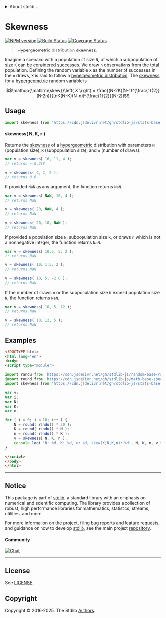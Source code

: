 <!--

@license Apache-2.0

Copyright (c) 2018 The Stdlib Authors.

Licensed under the Apache License, Version 2.0 (the "License");
you may not use this file except in compliance with the License.
You may obtain a copy of the License at

   http://www.apache.org/licenses/LICENSE-2.0

Unless required by applicable law or agreed to in writing, software
distributed under the License is distributed on an "AS IS" BASIS,
WITHOUT WARRANTIES OR CONDITIONS OF ANY KIND, either express or implied.
See the License for the specific language governing permissions and
limitations under the License.

-->


<details>
  <summary>
    About stdlib...
  </summary>
  <p>We believe in a future in which the web is a preferred environment for numerical computation. To help realize this future, we've built stdlib. stdlib is a standard library, with an emphasis on numerical and scientific computation, written in JavaScript (and C) for execution in browsers and in Node.js.</p>
  <p>The library is fully decomposable, being architected in such a way that you can swap out and mix and match APIs and functionality to cater to your exact preferences and use cases.</p>
  <p>When you use stdlib, you can be absolutely certain that you are using the most thorough, rigorous, well-written, studied, documented, tested, measured, and high-quality code out there.</p>
  <p>To join us in bringing numerical computing to the web, get started by checking us out on <a href="https://github.com/stdlib-js/stdlib">GitHub</a>, and please consider <a href="https://opencollective.com/stdlib">financially supporting stdlib</a>. We greatly appreciate your continued support!</p>
</details>

# Skewness

[![NPM version][npm-image]][npm-url] [![Build Status][test-image]][test-url] [![Coverage Status][coverage-image]][coverage-url] <!-- [![dependencies][dependencies-image]][dependencies-url] -->

> [Hypergeometric][hypergeometric-distribution] distribution [skewness][skewness].

<!-- Section to include introductory text. Make sure to keep an empty line after the intro `section` element and another before the `/section` close. -->

<section class="intro">

Imagine a scenario with a population of size `N`, of which a subpopulation of size `K` can be considered successes. We draw `n` observations from the total population. Defining the random variable `X` as the number of successes in the `n` draws, `X` is said to follow a [hypergeometric distribution][hypergeometric-distribution]. The [skewness][skewness] for a [hypergeometric][hypergeometric-distribution] random variable is

<!-- <equation class="equation" label="eq:hypergeometric_skewness" align="center" raw="\operatorname{skew}\left( X \right) = \frac{(N-2K)(N-1)^{\frac{1}{2}}(N-2n)}{[nK(N-K)(N-n)]^{\frac{1}{2}}(N-2)}" alt="Skewness for a hypergeometric distribution."> -->

```math
\mathop{\mathrm{skew}}\left( X \right) = \frac{(N-2K)(N-1)^{\frac{1}{2}}(N-2n)}{[nK(N-K)(N-n)]^{\frac{1}{2}}(N-2)}
```

<!-- <div class="equation" align="center" data-raw-text="\operatorname{skew}\left( X \right) = \frac{(N-2K)(N-1)^{\frac{1}{2}}(N-2n)}{[nK(N-K)(N-n)]^{\frac{1}{2}}(N-2)}" data-equation="eq:hypergeometric_skewness">
    <img src="https://cdn.jsdelivr.net/gh/stdlib-js/stdlib@51534079fef45e990850102147e8945fb023d1d0/lib/node_modules/@stdlib/stats/base/dists/hypergeometric/skewness/docs/img/equation_hypergeometric_skewness.svg" alt="Skewness for a hypergeometric distribution.">
    <br>
</div> -->

<!-- </equation> -->

</section>

<!-- /.intro -->

<!-- Package usage documentation. -->



<section class="usage">

## Usage

```javascript
import skewness from 'https://cdn.jsdelivr.net/gh/stdlib-js/stats-base-dists-hypergeometric-skewness@esm/index.mjs';
```

#### skewness( N, K, n )

Returns the [skewness][skewness] of a [hypergeometric][hypergeometric-distribution] distribution with parameters `N` (population size), `K` (subpopulation size), and `n` (number of draws).

```javascript
var v = skewness( 16, 11, 4 );
// returns ~-0.258

v = skewness( 4, 2, 2 );
// returns 0.0
```

If provided `NaN` as any argument, the function returns `NaN`.

```javascript
var v = skewness( NaN, 10, 4 );
// returns NaN

v = skewness( 20, NaN, 4 );
// returns NaN

v = skewness( 20, 10, NaN );
// returns NaN
```

If provided a population size `N`, subpopulation size `K`, or draws `n` which is not a nonnegative integer, the function returns `NaN`.

```javascript
var v = skewness( 10.5, 5, 2 );
// returns NaN

v = skewness( 10, 1.5, 2 );
// returns NaN

v = skewness( 10, 5, -2.0 );
// returns NaN
```

If the number of draws `n` or the subpopulation size `K` exceed population size `N`, the function returns `NaN`.

```javascript
var v = skewness( 10, 5, 12 );
// returns NaN

v = skewness( 10, 12, 5 );
// returns NaN
```

</section>

<!-- /.usage -->

<!-- Package usage notes. Make sure to keep an empty line after the `section` element and another before the `/section` close. -->

<section class="notes">

</section>

<!-- /.notes -->

<!-- Package usage examples. -->

<section class="examples">

## Examples

<!-- eslint no-undef: "error" -->

```html
<!DOCTYPE html>
<html lang="en">
<body>
<script type="module">

import randu from 'https://cdn.jsdelivr.net/gh/stdlib-js/random-base-randu@esm/index.mjs';
import round from 'https://cdn.jsdelivr.net/gh/stdlib-js/math-base-special-round@esm/index.mjs';
import skewness from 'https://cdn.jsdelivr.net/gh/stdlib-js/stats-base-dists-hypergeometric-skewness@esm/index.mjs';

var v;
var i;
var N;
var K;
var n;

for ( i = 0; i < 10; i++ ) {
    N = round( randu() * 20 );
    K = round( randu() * N );
    n = round( randu() * K );
    v = skewness( N, K, n );
    console.log( 'N: %d, K: %d, n: %d, skew(X;N,K,n): %d', N, K, n, v.toFixed( 4 ) );
}

</script>
</body>
</html>
```

</section>

<!-- /.examples -->

<!-- Section to include cited references. If references are included, add a horizontal rule *before* the section. Make sure to keep an empty line after the `section` element and another before the `/section` close. -->

<section class="references">

</section>

<!-- /.references -->

<!-- Section for related `stdlib` packages. Do not manually edit this section, as it is automatically populated. -->

<section class="related">

</section>

<!-- /.related -->

<!-- Section for all links. Make sure to keep an empty line after the `section` element and another before the `/section` close. -->


<section class="main-repo" >

* * *

## Notice

This package is part of [stdlib][stdlib], a standard library with an emphasis on numerical and scientific computing. The library provides a collection of robust, high performance libraries for mathematics, statistics, streams, utilities, and more.

For more information on the project, filing bug reports and feature requests, and guidance on how to develop [stdlib][stdlib], see the main project [repository][stdlib].

#### Community

[![Chat][chat-image]][chat-url]

---

## License

See [LICENSE][stdlib-license].


## Copyright

Copyright &copy; 2016-2025. The Stdlib [Authors][stdlib-authors].

</section>

<!-- /.stdlib -->

<!-- Section for all links. Make sure to keep an empty line after the `section` element and another before the `/section` close. -->

<section class="links">

[npm-image]: http://img.shields.io/npm/v/@stdlib/stats-base-dists-hypergeometric-skewness.svg
[npm-url]: https://npmjs.org/package/@stdlib/stats-base-dists-hypergeometric-skewness

[test-image]: https://github.com/stdlib-js/stats-base-dists-hypergeometric-skewness/actions/workflows/test.yml/badge.svg?branch=main
[test-url]: https://github.com/stdlib-js/stats-base-dists-hypergeometric-skewness/actions/workflows/test.yml?query=branch:main

[coverage-image]: https://img.shields.io/codecov/c/github/stdlib-js/stats-base-dists-hypergeometric-skewness/main.svg
[coverage-url]: https://codecov.io/github/stdlib-js/stats-base-dists-hypergeometric-skewness?branch=main

<!--

[dependencies-image]: https://img.shields.io/david/stdlib-js/stats-base-dists-hypergeometric-skewness.svg
[dependencies-url]: https://david-dm.org/stdlib-js/stats-base-dists-hypergeometric-skewness/main

-->

[chat-image]: https://img.shields.io/gitter/room/stdlib-js/stdlib.svg
[chat-url]: https://app.gitter.im/#/room/#stdlib-js_stdlib:gitter.im

[stdlib]: https://github.com/stdlib-js/stdlib

[stdlib-authors]: https://github.com/stdlib-js/stdlib/graphs/contributors

[umd]: https://github.com/umdjs/umd
[es-module]: https://developer.mozilla.org/en-US/docs/Web/JavaScript/Guide/Modules

[deno-url]: https://github.com/stdlib-js/stats-base-dists-hypergeometric-skewness/tree/deno
[deno-readme]: https://github.com/stdlib-js/stats-base-dists-hypergeometric-skewness/blob/deno/README.md
[umd-url]: https://github.com/stdlib-js/stats-base-dists-hypergeometric-skewness/tree/umd
[umd-readme]: https://github.com/stdlib-js/stats-base-dists-hypergeometric-skewness/blob/umd/README.md
[esm-url]: https://github.com/stdlib-js/stats-base-dists-hypergeometric-skewness/tree/esm
[esm-readme]: https://github.com/stdlib-js/stats-base-dists-hypergeometric-skewness/blob/esm/README.md
[branches-url]: https://github.com/stdlib-js/stats-base-dists-hypergeometric-skewness/blob/main/branches.md

[stdlib-license]: https://raw.githubusercontent.com/stdlib-js/stats-base-dists-hypergeometric-skewness/main/LICENSE

[hypergeometric-distribution]: https://en.wikipedia.org/wiki/Hypergeometric_distribution

[skewness]: https://en.wikipedia.org/wiki/Skewness

</section>

<!-- /.links -->
